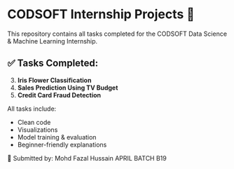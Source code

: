 # CODSOFT Internship Projects 🚀

This repository contains all tasks completed for the CODSOFT Data Science & Machine Learning Internship.

## ✅ Tasks Completed:

3. **Iris Flower Classification**
4. **Sales Prediction Using TV Budget**
5. **Credit Card Fraud Detection**

All tasks include:
- Clean code
- Visualizations
- Model training & evaluation
- Beginner-friendly explanations

📌 Submitted by: Mohd Fazal Hussain
                  APRIL BATCH B19
